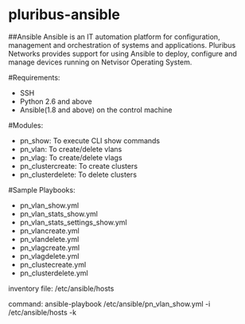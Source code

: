 # pluribus-ansible

##Ansible
Ansible is an IT automation platform for configuration, management and orchestration of systems and applications. 
Pluribus Networks provides support for using Ansible to deploy, configure and manage devices running on Netvisor Operating System.

#Requirements:
 - SSH
 - Python 2.6 and above
 - Ansible(1.8 and above) on the control machine

#Modules:
 - pn_show: To execute CLI show commands
 - pn_vlan: To create/delete vlans
 - pn_vlag: To create/delete vlags
 - pn_clustercreate: To create clusters
 - pn_clusterdelete: To delete clusters

#Sample Playbooks:

 - pn_vlan_show.yml
 - pn_vlan_stats_show.yml
 - pn_vlan_stats_settings_show.yml
 - pn_vlancreate.yml
 - pn_vlandelete.yml
 - pn_vlagcreate.yml
 - pn_vlagdelete.yml
 - pn_clustecreate.yml
 - pn_clusterdelete.yml

inventory file: /etc/ansible/hosts

command: ansible-playbook /etc/ansible/pn_vlan_show.yml -i /etc/ansible/hosts -k
